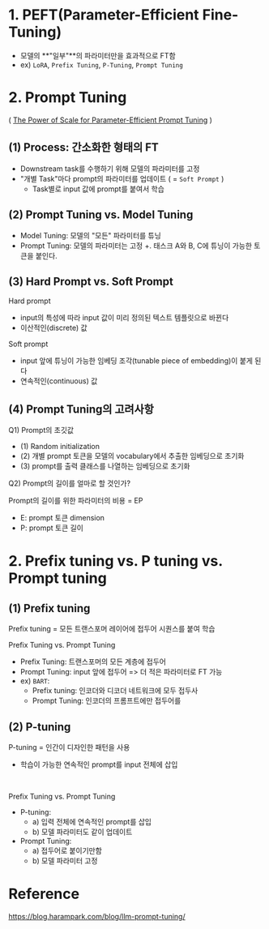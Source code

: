 # 1. PEFT(Parameter-Efficient Fine-Tuning)

- 모델의 **"일부"**의 파라미터만을 효과적으로 FT함
- ex) `LoRA`, `Prefix Tuning`, `P-Tuning`, `Prompt Tuning`



# 2. Prompt Tuning

( [The Power of Scale for Parameter-Efficient Prompt Tuning](https://doi.org/10.48550/arxiv.2104.08691) )



## (1) Process: 간소화한 형태의 FT

- Downstream task를 수행하기 위해 모델의 파라미터를 고정
- "개별 Task"마다 prompt의 파라미터를 업데이트 ( = `Soft Prompt` )
  - Task별로 input 값에 prompt를 붙여서 학습



## (2) Prompt Tuning vs. Model Tuning

- Model Tuning: 모델의 "모든" 파라미터를 튜닝
- Prompt Tuning: 모델의 파라미터는 고정 +. 태스크 A와 B, C에 튜닝이 가능한 토큰을 붙인다.



## (3) Hard Prompt vs. Soft Prompt

Hard prompt

- input의 특성에 따라 input 값이 미리 정의된 텍스트 템플릿으로 바뀐다
- 이산적인(discrete) 값

Soft prompt

- input 앞에 튜닝이 가능한 임베딩 조각(tunable piece of embedding)이 붙게 된다
- 연속적인(continuous) 값





## (4) Prompt Tuning의 고려사항

Q1) Prompt의 초깃값

- (1) Random initialization
- (2) 개별 prompt 토큰을 모델의 vocabulary에서 추출한 임베딩으로 초기화
- (3) prompt를 출력 클래스를 나열하는 임베딩으로 초기화



Q2) Prompt의 길이를 얼마로 할 것인가?

Prompt의 길이를 위한 파라미터의 비용 = EP

- E: prompt 토큰 dimension
- P: prompt 토큰 길이



# 2. Prefix tuning vs. P tuning vs. Prompt tuning

## (1) Prefix tuning

Prefix tuning = 모든 트랜스포머 레이어에 접두어 시퀀스를 붙여 학습

Prefix Tuning vs. Prompt Tuning

- Prefix Tuning: 트랜스포머의 모든 계층에 접두어
- Prompt Tuning: input 앞에 접두어 => 더 적은 파라미터로 FT 가능
- ex) `BART`: 
  - Prefix tuning: 인코더와 디코더 네트워크에 모두 접두사
  - Prompt Tuning: 인코더의 프롬프트에만 접두어를



## (2) P-tuning

P-tuning = 인간이 디자인한 패턴을 사용

- 학습이 가능한 연속적인 prompt를 input 전체에 삽입

<br>

Prefix Tuning vs. Prompt Tuning

- P-tuning: 
  - a) 입력 전체에 연속적인 prompt를 삽입
  - b) 모델 파라미터도 같이 업데이트
- Prompt Tuning: 
  - a) 접두어로 붙이기만함
  - b) 모델 파라미터 고정



# Reference

https://blog.harampark.com/blog/llm-prompt-tuning/